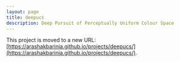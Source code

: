 ```yaml
---
layout: page
title: deepucs
description: Deep Pursuit of Perceptually Uniform Colour Space
---
```


This project is moved to a new URL: [https://arashakbarinia.github.io/projects/deepucs/](https://arashakbarinia.github.io/projects/deepucs/).